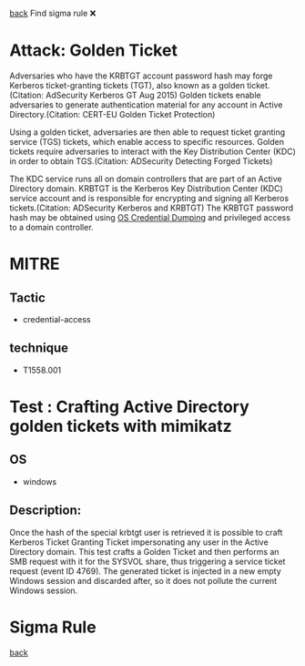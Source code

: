 
[back](../index.md)
Find sigma rule :x: 

# Attack: Golden Ticket 

Adversaries who have the KRBTGT account password hash may forge Kerberos ticket-granting tickets (TGT), also known as a golden ticket.(Citation: AdSecurity Kerberos GT Aug 2015) Golden tickets enable adversaries to generate authentication material for any account in Active Directory.(Citation: CERT-EU Golden Ticket Protection) 

Using a golden ticket, adversaries are then able to request ticket granting service (TGS) tickets, which enable access to specific resources. Golden tickets require adversaries to interact with the Key Distribution Center (KDC) in order to obtain TGS.(Citation: ADSecurity Detecting Forged Tickets)

The KDC service runs all on domain controllers that are part of an Active Directory domain. KRBTGT is the Kerberos Key Distribution Center (KDC) service account and is responsible for encrypting and signing all Kerberos tickets.(Citation: ADSecurity Kerberos and KRBTGT) The KRBTGT password hash may be obtained using [OS Credential Dumping](https://attack.mitre.org/techniques/T1003) and privileged access to a domain controller.

# MITRE
## Tactic
  - credential-access


## technique
  - T1558.001


# Test : Crafting Active Directory golden tickets with mimikatz
## OS
  - windows


## Description:
Once the hash of the special krbtgt user is retrieved it is possible to craft Kerberos Ticket Granting Ticket impersonating any user in the Active Directory domain.
This test crafts a Golden Ticket and then performs an SMB request with it for the SYSVOL share, thus triggering a service ticket request (event ID 4769).
The generated ticket is injected in a new empty Windows session and discarded after, so it does not pollute the current Windows session.


# Sigma Rule


[back](../index.md)
